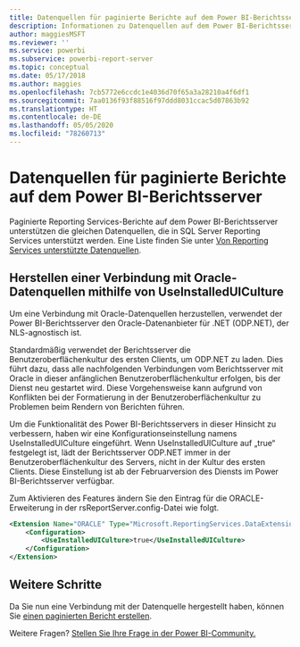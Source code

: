 ```yaml
---
title: Datenquellen für paginierte Berichte auf dem Power BI-Berichtsserver
description: Informationen zu Datenquellen auf dem Power BI-Berichtsserver, mit denen paginierte Berichte (RDL) eine Verbindung herstellen können.
author: maggiesMSFT
ms.reviewer: ''
ms.service: powerbi
ms.subservice: powerbi-report-server
ms.topic: conceptual
ms.date: 05/17/2018
ms.author: maggies
ms.openlocfilehash: 7cb5772e6ccdc1e4036d70f65a3a28210a4f6df1
ms.sourcegitcommit: 7aa0136f93f88516f97ddd8031ccac5d07863b92
ms.translationtype: HT
ms.contentlocale: de-DE
ms.lasthandoff: 05/05/2020
ms.locfileid: "78260713"
---
```

# <a name="paginated-report-data-sources--in-power-bi-report-server"></a>Datenquellen für paginierte Berichte auf dem Power BI-Berichtsserver
Paginierte Reporting Services-Berichte auf dem Power BI-Berichtsserver unterstützen die gleichen Datenquellen, die in SQL Server Reporting Services unterstützt werden. Eine Liste finden Sie unter [Von Reporting Services unterstützte Datenquellen](https://docs.microsoft.com/sql/reporting-services/report-data/data-sources-supported-by-reporting-services-ssrs).

## <a name="connect-to-oracle-data-sources-with-useinstalleduiculture"></a>Herstellen einer Verbindung mit Oracle-Datenquellen mithilfe von UseInstalledUICulture

Um eine Verbindung mit Oracle-Datenquellen herzustellen, verwendet der Power BI-Berichtsserver den Oracle-Datenanbieter für .NET (ODP.NET), der NLS-agnostisch ist.

Standardmäßig verwendet der Berichtsserver die Benutzeroberflächenkultur des ersten Clients, um ODP.NET zu laden.  Dies führt dazu, dass alle nachfolgenden Verbindungen vom Berichtsserver mit Oracle in dieser anfänglichen Benutzeroberflächenkultur erfolgen, bis der Dienst neu gestartet wird.  Diese Vorgehensweise kann aufgrund von Konflikten bei der Formatierung in der Benutzeroberflächenkultur zu Problemen beim Rendern von Berichten führen.

Um die Funktionalität des Power BI-Berichtsservers in dieser Hinsicht zu verbessern, haben wir eine Konfigurationseinstellung namens UseInstalledUICulture eingeführt. Wenn UseInstalledUICulture auf „true“ festgelegt ist, lädt der Berichtsserver ODP.NET immer in der Benutzeroberflächenkultur des Servers, nicht in der Kultur des ersten Clients.
Diese Einstellung ist ab der Februarversion des Diensts im Power BI-Berichtsserver verfügbar.

Zum Aktivieren des Features ändern Sie den Eintrag für die ORACLE-Erweiterung in der rsReportServer.config-Datei wie folgt.
```xml
<Extension Name="ORACLE" Type="Microsoft.ReportingServices.DataExtensions.OracleClientConnectionWrapper,Microsoft.ReportingServices.DataExtensions">
    <Configuration>
        <UseInstalledUICulture>true</UseInstalledUICulture>
    </Configuration>
</Extension>
```

## <a name="next-steps"></a>Weitere Schritte
Da Sie nun eine Verbindung mit der Datenquelle hergestellt haben, können Sie [einen paginierten Bericht erstellen](quickstart-create-paginated-report.md).  


Weitere Fragen? [Stellen Sie Ihre Frage in der Power BI-Community.](https://community.powerbi.com/)
